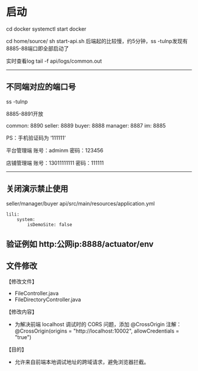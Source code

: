 # 启动
cd docker
systemctl start docker


cd home/source/
sh start-api.sh
后端起的比较慢，约5分钟，ss -tulnp发现有8885-88端口即全部启动了

实时查看log
tail -f api/logs/common.out

---
## 不同端对应的端口号
ss -tulnp

8885-8891开放

common: 8890
seller: 8889
buyer: 8888
manager: 8887
im: 8885


PS：手机验证码为 ‘111111’

平台管理端
账号：adminm
密码：123456

店铺管理端
账号：13011111111
密码：111111

---




## 关闭演示禁止使用
seller/manager/buyer
api/src/main/resources/application.yml

    lili:
        system:
            isDemoSite: false

验证例如 http:公网ip:8888/actuator/env
---


## 文件修改
【修改文件】
- FileController.java
- FileDirectoryController.java

【修改内容】
- 为解决前端 localhost 调试时的 CORS 问题，添加 @CrossOrigin 注解：
  @CrossOrigin(origins = "http://localhost:10002", allowCredentials = "true")

【目的】
- 允许来自前端本地调试地址的跨域请求，避免浏览器拦截。
